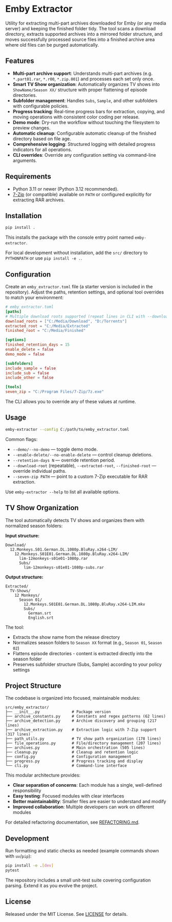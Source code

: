 # Emby Extractor

Utility for extracting multi-part archives downloaded for Emby (or any media server) and keeping the finished folder tidy. The tool scans a download directory, extracts supported archives into a mirrored folder structure, and moves successfully processed source files into a finished archive area where old files can be purged automatically.

## Features
- **Multi-part archive support**: Understands multi-part archives (e.g. `*.part01.rar`, `*.r00`, `*.zip.001`) and processes each set only once.
- **Smart TV Show organization**: Automatically organizes TV shows into `ShowName/Season XX/` structure with proper flattening of episode directories.
- **Subfolder management**: Handles `Subs`, `Sample`, and other subfolders with configurable policies.
- **Progress tracking**: Real-time progress bars for extraction, copying, and moving operations with consistent color coding per release.
- **Demo mode**: Dry-run the workflow without touching the filesystem to preview changes.
- **Automatic cleanup**: Configurable automatic cleanup of the finished directory based on file age.
- **Comprehensive logging**: Structured logging with detailed progress indicators for all operations.
- **CLI overrides**: Override any configuration setting via command-line arguments.

## Requirements
- Python 3.11 or newer (Python 3.12 recommended).
- [7-Zip](https://www.7-zip.org/) (or compatible) available on `PATH` or configured explicitly for extracting RAR archives.

## Installation
```bash
pip install .
```
This installs the package with the console entry point named `emby-extractor`.

For local development without installation, add the `src/` directory to `PYTHONPATH` or use `pip install -e .`.

## Configuration
Create an `emby_extractor.toml` file (a starter version is included in the repository). Adjust the paths, retention settings, and optional tool overrides to match your environment:

```toml
# emby_extractor.toml
[paths]
# Multiple download roots supported (repeat lines in CLI with --download-root):
download_roots = ["C:/Media/Download", "D:/Torrents"]
extracted_root = "C:/Media/Extracted"
finished_root = "C:/Media/Finished"

[options]
finished_retention_days = 15
enable_delete = false
demo_mode = false

[subfolders]
include_sample = false
include_sub = false
include_other = false

[tools]
seven_zip = "C:/Program Files/7-Zip/7z.exe"
```

The CLI allows you to override any of these values at runtime.

## Usage
```bash
emby-extractor --config C:/path/to/emby_extractor.toml
```

Common flags:
- `--demo/--no-demo` — toggle demo mode.
- `--enable-delete/--no-enable-delete` — control cleanup deletions.
- `--retention-days N` — override retention period.
- `--download-root` (repeatable), `--extracted-root`, `--finished-root` — override individual paths.
- `--seven-zip PATH` — point to a custom 7-Zip executable for RAR extraction.

Use `emby-extractor --help` to list all available options.

## TV Show Organization

The tool automatically detects TV shows and organizes them with normalized season folders:

**Input structure:**
```
Download/
  12.Monkeys.S01.German.DL.1080p.BluRay.x264-LIM/
    12.Monkeys.S01E01.German.DL.1080p.BluRay.x264-LIM/
      lim-12monkeys-s01e01-1080p.rar
      Subs/
        lim-12monkeys-s01e01-1080p-subs.rar
```

**Output structure:**
```
Extracted/
  TV-Shows/
    12 Monkeys/
      Season 01/
        12.Monkeys.S01E01.German.DL.1080p.BluRay.x264-LIM.mkv
        Subs/
          German.srt
          English.srt
```

The tool:
- Extracts the show name from the release directory
- Normalizes season folders to `Season XX` format (e.g., `Season 01`, `Season 02`)
- Flattens episode directories - content is extracted directly into the season folder
- Preserves subfolder structure (Subs, Sample) according to your policy settings

## Project Structure

The codebase is organized into focused, maintainable modules:

```
src/emby_extractor/
├── __init__.py              # Package version
├── archive_constants.py     # Constants and regex patterns (62 lines)
├── archive_detection.py     # Archive discovery and grouping (217 lines)
├── archive_extraction.py    # Extraction logic with 7-Zip support (317 lines)
├── path_utils.py            # TV show path organization (178 lines)
├── file_operations.py       # File/directory management (207 lines)
├── archives.py              # Main orchestration (505 lines)
├── cleanup.py               # Cleanup and retention logic
├── config.py                # Configuration management
├── progress.py              # Progress tracking and display
└── cli.py                   # Command-line interface
```

This modular architecture provides:
- **Clear separation of concerns**: Each module has a single, well-defined responsibility
- **Easy testing**: Focused modules with clear interfaces
- **Better maintainability**: Smaller files are easier to understand and modify
- **Improved collaboration**: Multiple developers can work on different modules

For detailed refactoring documentation, see [REFACTORING.md](REFACTORING.md).

## Development
Run formatting and static checks as needed (example commands shown with `uv`/`pip`):
```bash
pip install -e .[dev]
pytest
```

The repository includes a small unit-test suite covering configuration parsing. Extend it as you evolve the project.

## License
Released under the MIT License. See [LICENSE](LICENSE) for details.
